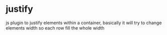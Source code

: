 # justify
js plugin to justify elements within a container, basically it will try to change elements width so each row fill the whole  width

